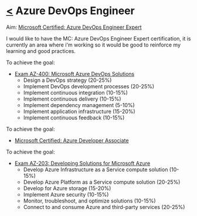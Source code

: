 # [<](README.md) Azure DevOps Engineer

Aim: [Microsoft Certified: Azure DevOps Engineer Expert](https://docs.microsoft.com/en-us/learn/certifications/azure-devops)

I would like to have the MC: Azure DevOps Engineer Expert certification, it is currently an area where i'm working so it would be good to reinforce my learning and good practices.

To achieve the goal:

* [Exam AZ-400: Microsoft Azure DevOps Solutions](https://docs.microsoft.com/en-us/learn/certifications/exams/az-400)
  * Design a DevOps strategy (20-25%)
  * Implement DevOps development processes (20-25%)
  * Implement continuous integration (10-15%)
  * Implement continuous delivery (10-15%)
  * Implement dependency management (5-10%)
  * Implement application infrastructure (15-20%)
  * Implement continuous feedback (10-15%)

To achieve the goal:

* [Microsoft Certified: Azure Developer Associate](https://docs.microsoft.com/en-us/learn/certifications/azure-developer)

To achieve the goal:

* [Exam AZ-203: Developing Solutions for Microsoft Azure](https://docs.microsoft.com/en-us/learn/certifications/exams/az-203)
  * Develop Azure Infrastructure as a Service compute solution (10-15%)
  * Develop Azure Platform as a Service compute solution (20-25%)
  * Develop for Azure storage (15-20%)
  * Implement Azure security (10-15%)
  * Monitor, troubleshoot, and optimize solutions (10-15%)
  * Connect to and consume Azure and third-party services (20-25%)
